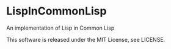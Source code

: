 # LispInCommonLisp
An implementation of Lisp in Common Lisp

This software is released under the MIT License, see LICENSE.
